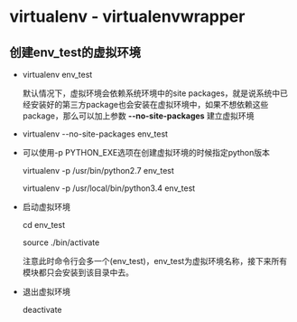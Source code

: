 # virtualenv - virtualenvwrapper

## 创建**env_test**的虚拟环境

* virtualenv env_test
    
    默认情况下，虚拟环境会依赖系统环境中的site packages，就是说系统中已经安装好的第三方package也会安装在虚拟环境中，如果不想依赖这些package，那么可以加上参数 **--no-site-packages** 建立虚拟环境

* virtualenv --no-site-packages env_test

* 可以使用-p PYTHON_EXE选项在创建虚拟环境的时候指定python版本
    
    virtualenv -p /usr/bin/python2.7 env_test

    virtualenv -p /usr/local/bin/python3.4 env_test
    
* 启动虚拟环境
  
    cd env_test
    
    source ./bin/activate
    
    注意此时命令行会多一个(env_test)，env_test为虚拟环境名称，接下来所有模块都只会安装到该目录中去。

* 退出虚拟环境
    
    deactivate

